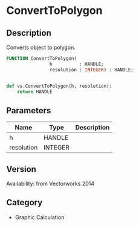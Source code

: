 # ConvertToPolygon

## Description
Converts object to polygon.

```pascal
FUNCTION ConvertToPolygon(
				h          : HANDLE;
				resolution : INTEGER) : HANDLE;
```

```python

def vs.ConvertToPolygon(h, resolution):
    return HANDLE
```

## Parameters
|Name|Type|Description|
|---|---|---|
|h|HANDLE||
|resolution|INTEGER||

## Version
Availability: from Vectorworks 2014
## Category
* Graphic Calculation

